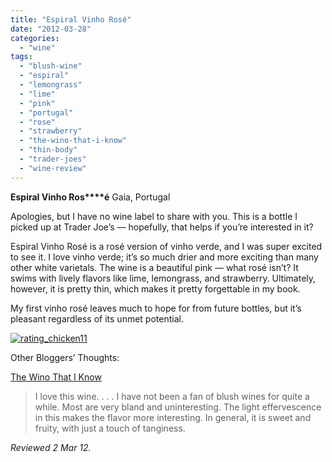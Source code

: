 ```yaml
---
title: "Espiral Vinho Rosé"
date: "2012-03-28"
categories:
  - "wine"
tags:
  - "blush-wine"
  - "espiral"
  - "lemongrass"
  - "lime"
  - "pink"
  - "portugal"
  - "rose"
  - "strawberry"
  - "the-wino-that-i-know"
  - "thin-body"
  - "trader-joes"
  - "wine-review"
---
```


**Espiral Vinho Ros****é** Gaia, Portugal

Apologies, but I have no wine label to share with you. This is a bottle I picked up at Trader Joe’s — hopefully, that helps if you’re interested in it?

Espiral Vinho Rosé is a rosé version of vinho verde, and I was super excited to see it. I love vinho verde; it’s so much drier and more exciting than many other white varietals. The wine is a beautiful pink — what rosé isn’t? It swims with lively flavors like lime, lemongrass, and strawberry. Ultimately, however, it is pretty thin, which makes it pretty forgettable in my book.

My first vinho rosé leaves much to hope for from future bottles, but it’s pleasant regardless of its unmet potential.

[![](http://s3.amazonaws.com/thegourmez-wpmedia/2009/02/rating_chicken11.gif "rating_chicken11")](http://s3.amazonaws.com/thegourmez-wpmedia/2009/02/rating_chicken11.gif)

Other Bloggers’ Thoughts:

[The Wino That I Know](http://thewinothatiknow.blogspot.com/2012/02/espiral-vinho-rose.html)

> I love this wine. . . . I have not been a fan of blush wines for quite a while. Most are very bland and uninteresting. The light effervescence in this makes the flavor more interesting. In general, it is sweet and fruity, with just a touch of tanginess.

_Reviewed 2 Mar 12._
